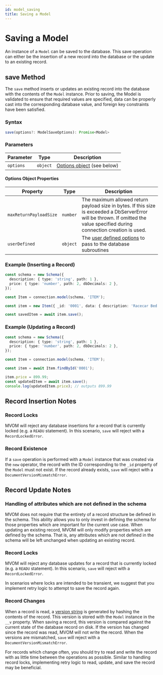 ```yaml
---
id: model_saving
title: Saving a Model
---
```


# Saving a Model

An instance of a `Model` can be saved to the database. This save operation can either be the insertion of a new record into the database or the update to an existing record.

## save Method

The `save` method inserts or updates an existing record into the database with the contents of the `Model` instance. Prior to saving, the Model is validated to ensure that required values are specified, data can be properly cast into the corresponding database value, and foreign key constraints have been satisfied.

### Syntax

```ts
save(options?: ModelSaveOptions): Promise<Model>
```

### Parameters

| Parameter | Type     | Description                                              |
| --------- | -------- | -------------------------------------------------------- |
| `options` | `object` | [Options object](#options-object-properties) (see below) |

#### Options Object Properties

| Property               | Type     | Description                                                                                                                                                                   |
| ---------------------- | -------- | ----------------------------------------------------------------------------------------------------------------------------------------------------------------------------- |
| `maxReturnPayloadSize` | `number` | The maximum allowed return payload size in bytes. If this size is exceeded a DbServerError will be thrown. If omitted the value specified during connection creation is used. |
| `userDefined`          | `object` | The [user defined options](./Advanced%20Topics/model_user_defined_options) to pass to the database subroutines                                                                |

### Example (Inserting a Record)

```ts
const schema = new Schema({
  description: { type: 'string', path: 1 },
  price: { type: 'number', path: 2, dbDecimals: 2 },
});

const Item = connection.model(schema, 'ITEM');

const item = new Item({ _id: '0001', data: { description: 'Racecar Bed', price: 999.99 } });

const savedItem = await item.save();
```

### Example (Updating a Record)

```ts
const schema = new Schema({
  description: { type: 'string', path: 1 },
  price: { type: 'number', path: 2, dbDecimals: 2 },
});

const Item = connection.model(schema, 'ITEM');

const item = await Item.findById('0001');

item.price = 899.99;
const updatedItem = await item.save();
console.log(updatedItem.price); // outputs 899.99
```

## Record Insertion Notes

### Record Locks

MVOM will reject any database insertions for a record that is currently locked (e.g. a `READU` statement). In this scenario, `save` will reject with a `RecordLockedError`.

### Record Existence

If a `save` operation is performed with a `Model` instance that was created via the `new` operator, the record with the ID corresponding to the `_id` property of the `Model` must not exist. If the record already exists, `save` will reject with a `DocumentVersionMismatchError`.

## Record Update Notes

### Handling of attributes which are not defined in the schema

MVOM does not require that the entirety of a record structure be defined in the schema. This ability allows you to only invest in defining the schema for those properties which are important for the current use case. When updating an existing record, MVOM will only modify properties which are defined by the schema. That is, any attributes which are not defined in the schema will be left unchanged when updating an existing record.

### Record Locks

MVOM will reject any database updates for a record that is currently locked (e.g. a `READU` statement). In this scenario, `save` will reject with a `RecordLockedError`.

In scenarios where locks are intended to be transient, we suggest that you implement retry logic to attempt to save the record again.

### Record Changes

When a record is read, a [version string](./Advanced%20Topics/model_version) is generated by hashing the contents of the record. This version is stored with the `Model` instance in the `__v` property. When saving a record, this version is compared against the current state of the database record on disk. If the version has changed since the record was read, MVOM will not write the record. When the versions are mismatched, `save` will reject with a `DocumentVersionMismatchError`.

For records which change often, you should try to read and write the record with as little time between the operations as possible. Similar to handling record locks, implementing retry logic to read, update, and save the record may be beneficial.
